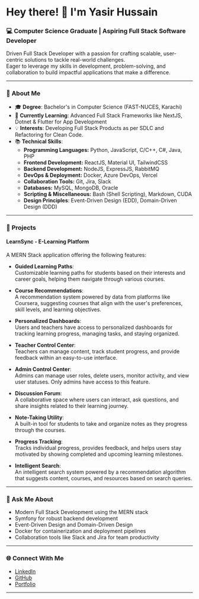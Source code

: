 # Hey there! 👋 I'm Yasir Hussain

### 💻 **Computer Science Graduate | Aspiring Full Stack Software Developer**

Driven Full Stack Developer with a passion for crafting scalable, user-centric solutions to tackle real-world challenges. <br>
Eager to leverage my skills in development, problem-solving, and collaboration to build impactful applications that make a difference.

---

### 💫 **About Me**
- 🎓 **Degree**: Bachelor's in Computer Science (FAST-NUCES, Karachi)  
- 🌱 **Currently Learning**: Advanced Full Stack Frameworks like NextJS, Dotnet & Flutter for App Development
- 💡 **Interests**: Developing Full Stack Products as per SDLC and Refactoring for Clean Code.
- 📚 **Technical Skills**:
  - **Programming Languages:** Python, JavaScript, C/C++, C#, Java, PHP  
  - **Frontend Development:** ReactJS, Material UI, TailwindCSS  
  - **Backend Development:** NodeJS, ExpressJS, RabbitMQ  
  - **DevOps & Deployment:** Docker, Azure DevOps, Vercel  
  - **Collaboration Tools:** Git, Jira, Slack  
  - **Databases:** MySQL, MongoDB, Oracle  
  - **Scripting & Miscellaneous:** Bash (Shell Scripting), Markdown, CUDA  
  - **Design Principles**: Event-Driven Design (EDD), Domain-Driven Design (DDD)  

---

### 🚀 **Projects**
#### **LearnSync - E-Learning Platform**
A MERN Stack application offering the following features:

- **Guided Learning Paths**:  
  Customizable learning paths for students based on their interests and career goals, helping them navigate through various courses.

- **Course Recommendations**:  
  A recommendation system powered by data from platforms like Coursera, suggesting courses that align with the user's preferences, skill levels, and learning objectives.

- **Personalized Dashboards**:  
  Users and teachers have access to personalized dashboards for tracking learning progress, managing tasks, and staying organized.

- **Teacher Control Center**:  
  Teachers can manage content, track student progress, and provide feedback within an easy-to-use interface.

- **Admin Control Center**:  
  Admins can manage user roles, delete users, monitor activity, and view user statuses. Only admins have access to this feature.

- **Discussion Forum**:  
  A collaborative space where users can interact, ask questions, and share insights related to their learning journey.

- **Note-Taking Utility**:  
  A built-in tool for students to take and organize notes as they progress through the courses.

- **Progress Tracking**:  
  Tracks individual progress, provides feedback, and helps users stay motivated by showing completed and upcoming learning milestones.

- **Intelligent Search**:  
  An intelligent search system powered by a recommendation algorithm that suggests content, courses, and resources based on search queries.

---

### 💬 **Ask Me About**
- Modern Full Stack Development using the MERN stack  
- Symfony for robust backend development  
- Event-Driven Design and Domain-Driven Design  
- Docker for containerization and deployment pipelines  
- Collaboration tools like Slack and Jira for team productivity

---

### 🌐 **Connect With Me**
- [LinkedIn](https://www.linkedin.com/in/yasir-hussain2k)  
- [GitHub](https://github.com/yasir-hussain2k)  
- [Portfolio](https://my-portfolio-yhz.vercel.app)

---
